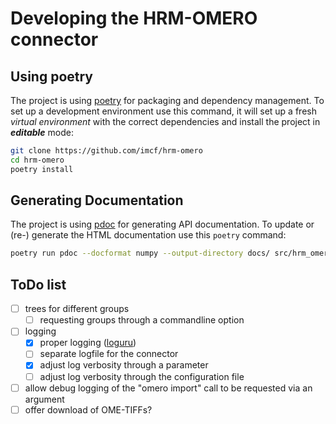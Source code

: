 # Developing the HRM-OMERO connector

## Using poetry

The project is using [poetry][d1] for packaging and dependency management. To set up a
development environment use this command, it will set up a fresh *virtual environment*
with the correct dependencies and install the project in ***editable*** mode:

```bash
git clone https://github.com/imcf/hrm-omero
cd hrm-omero
poetry install
```

## Generating Documentation

The project is using [pdoc][d2] for generating API documentation. To update or (re-)
generate the HTML documentation use this `poetry` command:

```bash
poetry run pdoc --docformat numpy --output-directory docs/ src/hrm_omero/
```

## ToDo list

- [ ] trees for different groups
  - [ ] requesting groups through a commandline option
- [ ] logging
  - [x] proper logging ([loguru][d3])
  - [ ] separate logfile for the connector
  - [x] adjust log verbosity through a parameter
  - [ ] adjust log verbosity through the configuration file
- [ ] allow debug logging of the "omero import" call to be requested via an argument
- [ ] offer download of OME-TIFFs?

[d1]: https://python-poetry.org/
[d2]: https://pdoc.dev/
[d3]: https://github.com/Delgan/loguru
